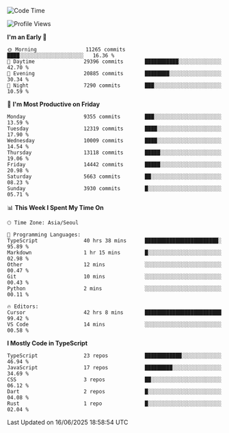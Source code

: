 <!--START_SECTION:waka-->
![Code Time](http://img.shields.io/badge/Code%20Time-7%2C873%20hrs%2015%20mins-blue)

![Profile Views](http://img.shields.io/badge/Profile%20Views-8-blue)

**I'm an Early 🐤** 

```text
🌞 Morning                11265 commits       ████░░░░░░░░░░░░░░░░░░░░░   16.36 % 
🌆 Daytime                29396 commits       ███████████░░░░░░░░░░░░░░   42.70 % 
🌃 Evening                20885 commits       ████████░░░░░░░░░░░░░░░░░   30.34 % 
🌙 Night                  7290 commits        ███░░░░░░░░░░░░░░░░░░░░░░   10.59 % 
```
📅 **I'm Most Productive on Friday** 

```text
Monday                   9355 commits        ███░░░░░░░░░░░░░░░░░░░░░░   13.59 % 
Tuesday                  12319 commits       ████░░░░░░░░░░░░░░░░░░░░░   17.90 % 
Wednesday                10009 commits       ████░░░░░░░░░░░░░░░░░░░░░   14.54 % 
Thursday                 13118 commits       █████░░░░░░░░░░░░░░░░░░░░   19.06 % 
Friday                   14442 commits       █████░░░░░░░░░░░░░░░░░░░░   20.98 % 
Saturday                 5663 commits        ██░░░░░░░░░░░░░░░░░░░░░░░   08.23 % 
Sunday                   3930 commits        █░░░░░░░░░░░░░░░░░░░░░░░░   05.71 % 
```


📊 **This Week I Spent My Time On** 

```text
🕑︎ Time Zone: Asia/Seoul

💬 Programming Languages: 
TypeScript               40 hrs 38 mins      ████████████████████████░   95.89 % 
Markdown                 1 hr 15 mins        █░░░░░░░░░░░░░░░░░░░░░░░░   02.98 % 
Other                    12 mins             ░░░░░░░░░░░░░░░░░░░░░░░░░   00.47 % 
Git                      10 mins             ░░░░░░░░░░░░░░░░░░░░░░░░░   00.43 % 
Python                   2 mins              ░░░░░░░░░░░░░░░░░░░░░░░░░   00.11 % 

🔥 Editors: 
Cursor                   42 hrs 8 mins       █████████████████████████   99.42 % 
VS Code                  14 mins             ░░░░░░░░░░░░░░░░░░░░░░░░░   00.58 % 
```

**I Mostly Code in TypeScript** 

```text
TypeScript               23 repos            ████████████░░░░░░░░░░░░░   46.94 % 
JavaScript               17 repos            █████████░░░░░░░░░░░░░░░░   34.69 % 
CSS                      3 repos             ██░░░░░░░░░░░░░░░░░░░░░░░   06.12 % 
Dart                     2 repos             █░░░░░░░░░░░░░░░░░░░░░░░░   04.08 % 
Rust                     1 repo              █░░░░░░░░░░░░░░░░░░░░░░░░   02.04 % 
```




 Last Updated on 16/06/2025 18:58:54 UTC
<!--END_SECTION:waka-->
